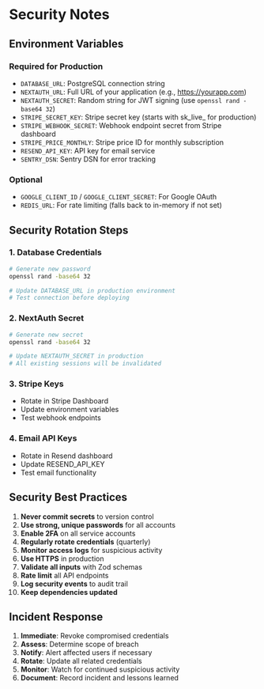 # Security Notes

## Environment Variables

### Required for Production
- `DATABASE_URL`: PostgreSQL connection string
- `NEXTAUTH_URL`: Full URL of your application (e.g., https://yourapp.com)
- `NEXTAUTH_SECRET`: Random string for JWT signing (use `openssl rand -base64 32`)
- `STRIPE_SECRET_KEY`: Stripe secret key (starts with sk_live_ for production)
- `STRIPE_WEBHOOK_SECRET`: Webhook endpoint secret from Stripe dashboard
- `STRIPE_PRICE_MONTHLY`: Stripe price ID for monthly subscription
- `RESEND_API_KEY`: API key for email service
- `SENTRY_DSN`: Sentry DSN for error tracking

### Optional
- `GOOGLE_CLIENT_ID` / `GOOGLE_CLIENT_SECRET`: For Google OAuth
- `REDIS_URL`: For rate limiting (falls back to in-memory if not set)

## Security Rotation Steps

### 1. Database Credentials
```bash
# Generate new password
openssl rand -base64 32

# Update DATABASE_URL in production environment
# Test connection before deploying
```

### 2. NextAuth Secret
```bash
# Generate new secret
openssl rand -base64 32

# Update NEXTAUTH_SECRET in production
# All existing sessions will be invalidated
```

### 3. Stripe Keys
- Rotate in Stripe Dashboard
- Update environment variables
- Test webhook endpoints

### 4. Email API Keys
- Rotate in Resend dashboard
- Update RESEND_API_KEY
- Test email functionality

## Security Best Practices

1. **Never commit secrets** to version control
2. **Use strong, unique passwords** for all accounts
3. **Enable 2FA** on all service accounts
4. **Regularly rotate credentials** (quarterly)
5. **Monitor access logs** for suspicious activity
6. **Use HTTPS** in production
7. **Validate all inputs** with Zod schemas
8. **Rate limit** all API endpoints
9. **Log security events** to audit trail
10. **Keep dependencies updated**

## Incident Response

1. **Immediate**: Revoke compromised credentials
2. **Assess**: Determine scope of breach
3. **Notify**: Alert affected users if necessary
4. **Rotate**: Update all related credentials
5. **Monitor**: Watch for continued suspicious activity
6. **Document**: Record incident and lessons learned
